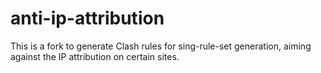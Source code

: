 # anti-ip-attribution

This is a fork to generate Clash rules for sing-rule-set generation, aiming against the IP attribution on certain sites.
